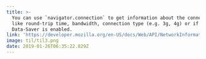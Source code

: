 ```yaml
---
title: >-
  You can use `navigator.connection` to get information about the connection
  like round-trip time, bandwidth, connection type (e.g. 3g, 4g) or if
  Data-Saver is enabled.
link: 'https://developer.mozilla.org/en-US/docs/Web/API/NetworkInformation'
image: til/til3.png
date: 2019-01-26T06:35:22.829Z
---
```


